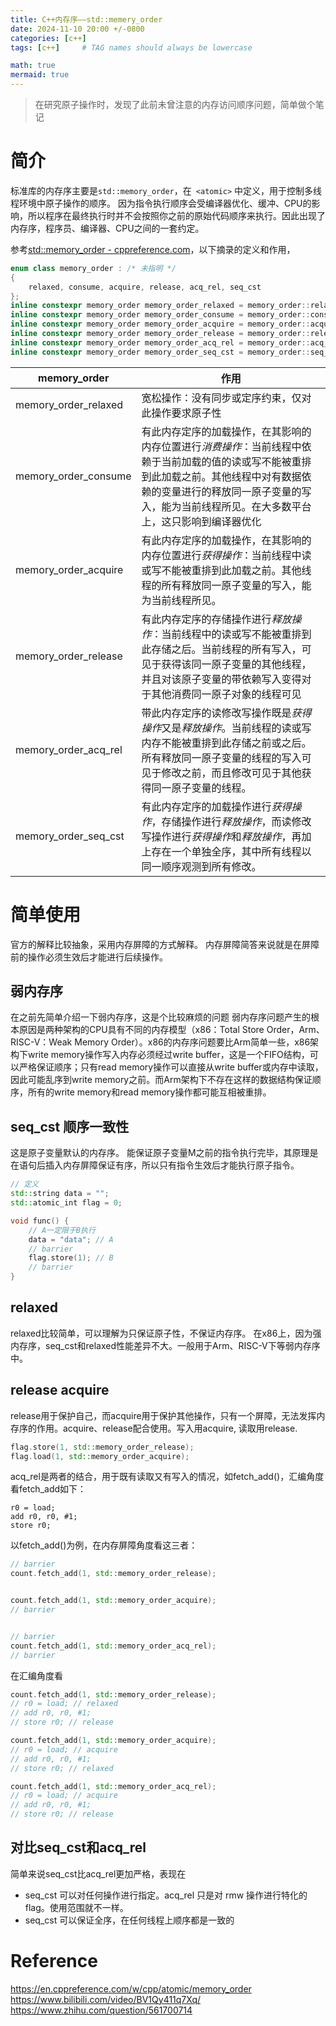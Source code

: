 ```yaml
---
title: C++内存序——std::memery_order
date: 2024-11-10 20:00 +/-0800
categories: [c++]
tags: [c++]     # TAG names should always be lowercase

math: true
mermaid: true
---
```


> 在研究原子操作时，发现了此前未曾注意的内存访问顺序问题，简单做个笔记

# 简介
标准库的内存序主要是`std::memory_order`，在` <atomic>` 中定义，用于控制多线程环境中原子操作的顺序。
因为指令执行顺序会受编译器优化、缓冲、CPU的影响，所以程序在最终执行时并不会按照你之前的原始代码顺序来执行。因此出现了内存序，程序员、编译器、CPU之间的一套约定。

参考[std::memory_order - cppreference.com](https://zh.cppreference.com/w/cpp/atomic/memory_order)，以下摘录的定义和作用，

```c++
enum class memory_order : /* 未指明 */
{
    relaxed, consume, acquire, release, acq_rel, seq_cst
};
inline constexpr memory_order memory_order_relaxed = memory_order::relaxed;
inline constexpr memory_order memory_order_consume = memory_order::consume;
inline constexpr memory_order memory_order_acquire = memory_order::acquire;
inline constexpr memory_order memory_order_release = memory_order::release;
inline constexpr memory_order memory_order_acq_rel = memory_order::acq_rel;
inline constexpr memory_order memory_order_seq_cst = memory_order::seq_cst;
```

| memory_order | 作用 |
| ---------------------- | ------------------------------------------------------------ |
| memory_order_relaxed | 宽松操作：没有同步或定序约束，仅对此操作要求原子性 |
| memory_order_consume | 有此内存定序的加载操作，在其影响的内存位置进行*消费操作*：当前线程中依赖于当前加载的值的读或写不能被重排到此加载之前。其他线程中对有数据依赖的变量进行的释放同一原子变量的写入，能为当前线程所见。在大多数平台上，这只影响到编译器优化 |
| memory_order_acquire | 有此内存定序的加载操作，在其影响的内存位置进行*获得操作*：当前线程中读或写不能被重排到此加载之前。其他线程的所有释放同一原子变量的写入，能为当前线程所见。 |
| memory_order_release | 有此内存定序的存储操作进行*释放操作*：当前线程中的读或写不能被重排到此存储之后。当前线程的所有写入，可见于获得该同一原子变量的其他线程，并且对该原子变量的带依赖写入变得对于其他消费同一原子对象的线程可见 |
| memory_order_acq_rel | 带此内存定序的读修改写操作既是*获得操作*又是*释放操作*。当前线程的读或写内存不能被重排到此存储之前或之后。所有释放同一原子变量的线程的写入可见于修改之前，而且修改可见于其他获得同一原子变量的线程。 |
| memory_order_seq_cst | 有此内存定序的加载操作进行*获得操作*，存储操作进行*释放操作*，而读修改写操作进行*获得操作*和*释放操作*，再加上存在一个单独全序，其中所有线程以同一顺序观测到所有修改。 |

# 简单使用
官方的解释比较抽象，采用内存屏障的方式解释。
内存屏障简答来说就是在屏障前的操作必须生效后才能进行后续操作。
## 弱内存序
在之前先简单介绍一下弱内存序，这是个比较麻烦的问题
弱内存序问题产生的根本原因是两种架构的CPU具有不同的内存模型（x86：Total Store Order，Arm、RISC-V：Weak Memory Order）。x86的内存序问题要比Arm简单一些，x86架构下write memory操作写入内存必须经过write buffer，这是一个FIFO结构，可以严格保证顺序；只有read memory操作可以直接从write buffer或内存中读取，因此可能乱序到write memory之前。而Arm架构下不存在这样的数据结构保证顺序，所有的write memory和read memory操作都可能互相被重排。

## seq_cst 顺序一致性
这是原子变量默认的内存序。
能保证原子变量M之前的指令执行完毕，其原理是在语句后插入内存屏障保证有序，所以只有指令生效后才能执行原子指令。

```c++
// 定义
std::string data = "";
std::atomic_int flag = 0;

void func() {
    // A一定限于B执行
    data = "data"; // A
    // barrier
    flag.store(1); // B
    // barrier
}
```

## relaxed
relaxed比较简单，可以理解为只保证原子性，不保证内存序。
在x86上，因为强内存序，seq_cst和relaxed性能差异不大。一般用于Arm、RISC-V下等弱内存序中。

## release acquire
release用于保护自己，而acquire用于保护其他操作，只有一个屏障，无法发挥内存序的作用。acquire、release配合使用。写入用acquire, 读取用release.
```c++
flag.store(1, std::memory_order_release);
flag.load(1, std::memory_order_acquire);
```
acq_rel是两者的结合，用于既有读取又有写入的情况，如fetch_add()，汇编角度看fetch_add如下：
```assembly
r0 = load;
add r0, r0, #1;
store r0;
```

以fetch_add()为例，在内存屏障角度看这三者：
```c++
// barrier
count.fetch_add(1, std::memory_order_release);


count.fetch_add(1, std::memory_order_acquire);
// barrier


// barrier
count.fetch_add(1, std::memory_order_acq_rel);
// barrier
```
在汇编角度看
```c++
count.fetch_add(1, std::memory_order_release);
// r0 = load; // relaxed
// add r0, r0, #1;
// store r0; // release

count.fetch_add(1, std::memory_order_acquire);
// r0 = load; // acquire
// add r0, r0, #1;
// store r0; // relaxed

count.fetch_add(1, std::memory_order_acq_rel);
// r0 = load; // acquire
// add r0, r0, #1;
// store r0; // release
```
## 对比seq_cst和acq_rel
简单来说seq_cst比acq_rel更加严格，表现在
* seq_cst 可以对任何操作进行指定。acq_rel 只是对 rmw 操作进行特化的 flag。使用范围就不一样。
* seq_cst 可以保证全序，在任何线程上顺序都是一致的

# Reference
https://en.cppreference.com/w/cpp/atomic/memory_order
https://www.bilibili.com/video/BV1Qy411q7Xq/
https://www.zhihu.com/question/561700714
